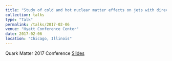 ```yaml
---
title: "Study of cold and hot nuclear matter effects on jets with direct photon-triggered correlations from PHENIX"
collection: talks
type: "Talk"
permalink: /talks/2017-02-06
venue: "Hyatt Conference Center"
date: 2017-02-06
location: "Chicago, Illinois"
---
```

Quark Matter 2017 Conference
[Slides](https://jdosbo.github.io/files/Correlations_QM17.pdf) 